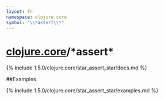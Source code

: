 ```yaml
---
layout: fn
namespace: clojure.core
symbol: "\\*assert\\*"
---
```


# [clojure.core](../)/\*assert\*

{% include 1.5.0/clojure.core/star_assert_star/docs.md %}

##Examples

{% include 1.5.0/clojure.core/star_assert_star/examples.md %}

